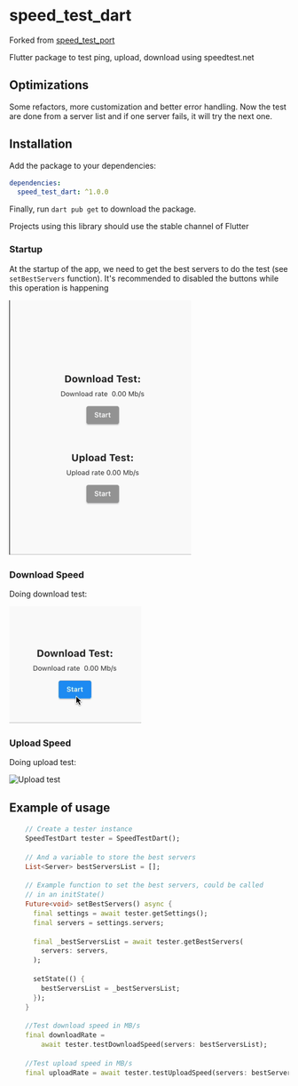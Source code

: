# speed_test_dart

Forked from [speed_test_port](https://pub.dev/packages/speed_test_port)

Flutter package to test ping, upload, download using speedtest.net

## Optimizations

Some refactors, more customization and better error handling. Now the test are done from a server list and if one server fails, it will try the next one.

## Installation

Add the package to your dependencies:

```yaml
dependencies:
  speed_test_dart: ^1.0.0
```

Finally, run `dart pub get` to download the package.

Projects using this library should use the stable channel of Flutter

### Startup

At the startup of the app, we need to get the best servers to do the test (see `setBestServers` function). It's recommended to disabled the buttons while this operation is happening

![Startup](./media/startup.gif)

### Download Speed

Doing download test:

![Download test](./media/download.gif)

### Upload Speed

Doing upload test:

![Upload test](./media/upload.png)

## Example of usage

```dart
    // Create a tester instance
    SpeedTestDart tester = SpeedTestDart();

    // And a variable to store the best servers
    List<Server> bestServersList = [];

    // Example function to set the best servers, could be called
    // in an initState()
    Future<void> setBestServers() async {
      final settings = await tester.getSettings();
      final servers = settings.servers;

      final _bestServersList = await tester.getBestServers(
        servers: servers,
      );

      setState(() {
        bestServersList = _bestServersList;
      });
    }

    //Test download speed in MB/s
    final downloadRate =
        await tester.testDownloadSpeed(servers: bestServersList);

    //Test upload speed in MB/s
    final uploadRate = await tester.testUploadSpeed(servers: bestServersList);

```
